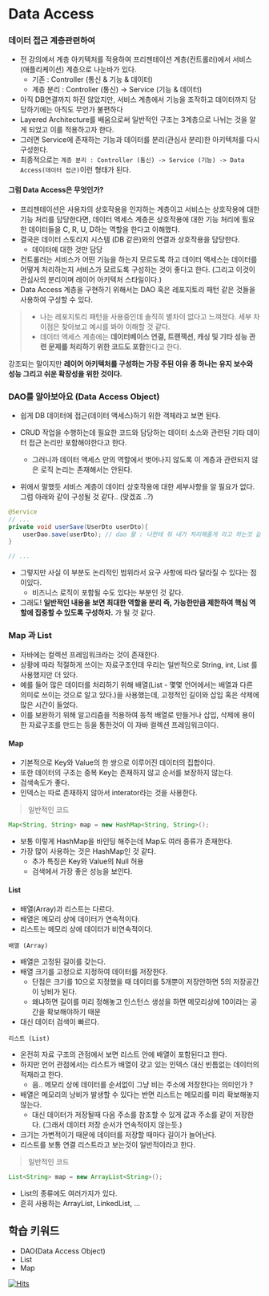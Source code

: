 # Data Access


### 데이터 접근 계층관련하여
- 전 강의에서 계층 아키텍처를 적용하여 프리젠테이션 계층(컨트롤러)에서 서비스(애플리케이션) 계층으로 나눈바가 있다.
    - 기존 : Controller (통신 & 기능 & 데이터)
    - 계층 분리 : Controller (통신) -> Service (기능 & 데이터)
- 아직 DB연결까지 하진 않았지만, 서비스 계층에서 기능을 조작하고 데이터까지 담당하기에는 아직도 무언가 불편하다 
- Layered Architecture를 배움으로써 일반적인 구조는 3계층으로 나뉘는 것을 알게 되었고 이를 적용하고자 한다. 
- 그러면 Service에 존재하는 기능과 데이터를 분리(관심사 분리)한 아키텍처를 다시 구성한다.
- 최종적으로는 `계층 분리 : Controller (통신) -> Service (기능) -> Data Access(데이터 접근)`이런 형태가 된다.

#### 그럼 Data Access은 무엇인가?
- 프리젠테이션은 사용자의 상호작용을 인지하는 계층이고 서비스는 상호작용에 대한 기능 처리를 담당한다면, 데이터 액세스 계층은 상호작용에 대한 기능 처리에 필요한 데이터들을 C, R, U, D하는 역할을 한다고 이해했다.
- 결국은 데이터 스토리지 시스템 (DB 같은)와의 연결과 상호작용을 담당한다.
    - 데이터에 대한 것만 담당
- 컨트롤러는 서비스가 어떤 기능을 하는지 모르도록 하고 데이터 액세스는 데이터를 어떻게 처리하는지 서비스가 모르도록 구성하는 것이 좋다고 한다. (그리고 이것이 관심사의 분리이며 레이어 아키텍처 스타일이다.)
- Data Access 계층을 구현하기 위해서는 DAO 혹은 레포지토리 패턴 같은 것들을 사용하여 구성할 수 있다.

> - 나는 레포지토리 패턴을 사용중인데 솔직히 별차이 없다고 느껴졌다. 세부 차이점은 찾아보고 예시를 봐야 이해할 것 같다.
> - 데이터 액세스 계층에는 **데이터베이스 연결, 트랜잭션, 캐싱 및 기타 성능 관련 문제를 처리하기 위한 코드도 포함**한다고 한다.
   
강조되는 말이지만 **레이어 아키텍처를 구성하는 가장 주된 이유 중 하나는 유지 보수와 성능 그리고 쉬운 확장성을 위한 것이다.**

### DAO를 알아보아요 (Data Access Object)
- 쉽게 DB 데이터에 접근(데이터 액세스)하기 위한 객체라고 보면 된다.
- CRUD 작업을 수행하는데 필요한 코드와 담당하는 데이터 소스와 관련된 기타 데이터 접근 논리만 포함해야한다고 한다.
    - 그러니까 데이터 액세스 만의 역할에서 벗어나지 않도록 이 계층과 관련되지 않은 로직 논리는 존재해서는 안된다.

- 위에서 말했듯 서비스 계층이 데이터 상호작용에 대한 세부사항을 알 필요가 없다. 그럼 아래와 같이 구성될 것 같다.. (맞겠죠 ..?)
```java
@Service
// ...
private void userSave(UserDto userDto){
    userDao.save(userDto); // dao 왈 : 나한테 줘 내가 처리해줄게 라고 하는것 같다 ..?
}

// ...
```
- 그렇지만 사실 이 부분도 논리적인 범위라서 요구 사항에 따라 달라질 수 있다는 점이있다.
    - 비즈니스 로직이 포함될 수도 있다는 부분인 것 같다.
- 그래도! **일반적인 내용을 보면 최대한 역할을 분리 즉, 가능한만큼 제한하여 핵심 역할에 집중할 수 있도록 구성하자.** 가 될 것 같다.


### Map 과 List 
- 자바에는 컬렉션 프레임워크라는 것이 존재한다. 
- 상황에 따라 적절하게 쓰이는 자료구조인데 우리는 일반적으로 String, int, List 를 사용했지만 더 있다.
- 예를 들어 많은 데이터를 처리하기 위해 배열(List - 몇몇 언어에서는 배열과 다른 의미로 쓰이는 것으로 알고 있다.)을 사용했는데, 고정적인 길이와 삽입 혹은 삭제에 많은 시간이 들었다. 
- 이를 보완하기 위해 알고리즘을 적용하여 동적 배열로 만들거나 삽입, 삭제에 용이한 자료구조를 만드는 등을 통한것이 이 자바 컬렉션 프레임워크이다.


#### Map 
- 기본적으로 Key와 Value의 한 쌍으로 이루어진 데이터의 집합이다. 
- 또한 데이터의 구조는 중복 Key는 존재하지 않고 순서를 보장하지 않는다.
- 검색속도가 좋다.
- 인덱스는 따로 존재하지 않아서 interator라는 것을 사용한다.

> 일반적인 코드
```java
Map<String, String> map = new HashMap<String, String>();
```
- 보통 이렇게 HashMap을 바인딩 해주는데 Map도 여러 종류가 존재한다.
- 가장 많이 사용하는 것은 HashMap인 것 같다.
    - 추가 특징은 Key와 Value의 Null 허용
    - 검색에서 가장 좋은 성능을 보인다.


#### List
- 배열(Array)과 리스트는 다르다.
- 배열은 메모리 상에 데이터가 연속적이다.
- 리스트는 메모리 상에 데이터가 비연속적이다. 

`배열 (Array)` 
- 배열은 고정된 길이를 갖는다. 
- 배열 크기를 고정으로 지정하여 데이터를 저장한다.
    - 단점은 크기를 10으로 지정했을 때 데이터를 5개뿐이 저장안하면 5의 저장공간이 낭비가 된다.
    - 왜냐하면 길이를 미리 정해놓고 인스턴스 생성을 하면 메모리상에 10이라는 공간을 확보해야하기 때문
- 대신 데이터 검색이 빠르다.

`리스트 (List)` 
- 온전히 자료 구조의 관점에서 보면 리스트 안에 배열이 포함된다고 한다. 
- 하지만 언어 관점에서는 리스트가 배열이 갖고 있는 인덱스 대신 빈틈없는 데이터의 적재라고 한다.
    - 음.. 메모리 상에 데이터를 순서없이 그냥 비는 주소에 저장한다는 의미인가 ?
- 배열은 메모리의 낭비가 발생할 수 있다는 반면 리스트는 메모리를 미리 확보해놓지 않는다.
    - 대신 데이터가 저장될때 다음 주소를 참조할 수 있게 값과 주소를 같이 저장한다. (그래서 데이터 저장 순서가 연속적이지 않는듯.)
- 크기는 가변적이기 때문에 데이터를 저장할 때마다 길이가 늘어난다.
- 리스트를 보통 연결 리스트라고 보는것이 일반적이라고 한다.

> 일반적인 코드
```java
List<String> map = new ArrayList<String>();
```

- List의 종류에도 여러가지가 있다.
- 흔히 사용하는 ArrayList, LinkedList, ...



## 학습 키워드
- DAO(Data Access Object)
- List
- Map



[![Hits](https://hits.sh/p-ej.gitbook.io/devroad-backend/megatera-backend/introduction.svg)](https://hits.sh/p-ej.gitbook.io/devroad-backend/megatera-backend/introduction/)